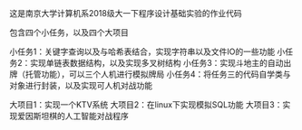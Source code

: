 这是南京大学计算机系2018级大一下程序设计基础实验的作业代码

包含四个小任务，以及四个大项目

小任务1：关键字查询以及与哈希表结合，实现字符串以及文件IO的一些功能 
小任务2：实现单链表数据结构，以及实现多叉树结构 
小任务3：实现斗地主的自动出牌（托管功能），可以三个人机进行模拟牌局 
小任务4：将任务三的代码自学类与对象进行封装，以及实现可人机对战功能 

大项目1：实现一个KTV系统
大项目2：在linux下实现模拟SQL功能
大项目3：实现爱因斯坦棋的人工智能对战程序
